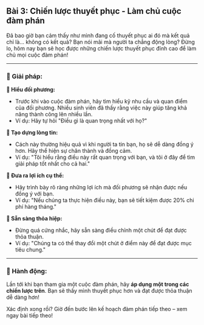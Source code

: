 ## Bài 3: Chiến lược thuyết phục - Làm chủ cuộc đàm phán

Đã bao giờ bạn cảm thấy như mình đang cố thuyết phục ai đó mà kết quả chỉ là... không có kết quả? Bạn nói mãi mà người ta chẳng động lòng? Đừng lo, hôm nay bạn sẽ học được những chiến lược thuyết phục đỉnh cao để làm chủ mọi cuộc đàm phán!

---

### 📌 Giải pháp:

**🔹 Hiểu đối phương:**
- Trước khi vào cuộc đàm phán, hãy tìm hiểu kỹ nhu cầu và quan điểm của đối phương. Nhiều sinh viên đã thấy rằng việc này giúp tăng khả năng thành công lên nhiều lần.
- Ví dụ: Hãy tự hỏi "Điều gì là quan trọng nhất với họ?"

**🔹 Tạo dựng lòng tin:**
- Cách này thường hiệu quả vì khi người ta tin bạn, họ sẽ dễ dàng đồng ý hơn. Hãy thể hiện sự chân thành và đồng cảm.
- Ví dụ: "Tôi hiểu rằng điều này rất quan trọng với bạn, và tôi ở đây để tìm giải pháp tốt nhất cho cả hai."

**🔹 Đưa ra lợi ích cụ thể:**
- Hãy trình bày rõ ràng những lợi ích mà đối phương sẽ nhận được nếu đồng ý với bạn.
- Ví dụ: "Nếu chúng ta thực hiện điều này, bạn sẽ tiết kiệm được 20% chi phí hàng tháng."

**🔹 Sẵn sàng thỏa hiệp:**
- Đừng quá cứng nhắc, hãy sẵn sàng điều chỉnh một chút để đạt được thỏa thuận.
- Ví dụ: "Chúng ta có thể thay đổi một chút ở điểm này để đạt được mục tiêu chung."

---

### 🚀 Hành động:

Lần tới khi bạn tham gia một cuộc đàm phán, hãy **áp dụng một trong các chiến lược trên**. Bạn sẽ thấy mình thuyết phục hơn và đạt được thỏa thuận dễ dàng hơn!

Xác định xong rồi? Giờ đến bước lên kế hoạch đàm phán tiếp theo – xem ngay bài tiếp theo!